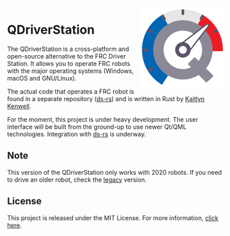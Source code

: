 <a href="#">
    <img src="artwork/icon.png" align="right" />
</a>

# QDriverStation

The QDriverStation is a cross-platform and open-source alternative to the FRC Driver Station. It allows you to operate FRC robots with the major operating systems (Windows, macOS and GNU/Linux). 

The actual code that operates a FRC robot is found in a separate repository ([ds-rs](https://github.com/first-rust-competition/ds-rs)) and is written in Rust by [Kaitlyn Kenwell](https://github.com/Redrield).

For the moment, this project is under heavy development. The user interface will be built from the ground-up to use newer Qt/QML technologies. Integration with [ds-rs](https://github.com/first-rust-competition/ds-rs) is underway.

## Note

This version of the QDriverStation only works with 2020 robots. If you need to drive an older robot, check the [legacy](https://github.com/FRC-Utilites/QDriverStation-Legacy) version.

## License

This project is released under the MIT License. For more information, [click here](LICENSE.md).
